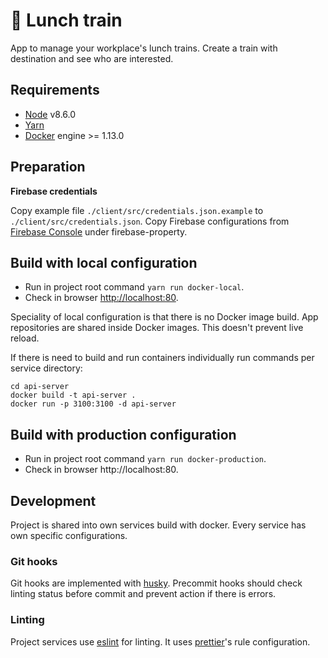 # :steam_locomotive: Lunch train

App to manage your workplace's lunch trains. Create a train with destination and see who are interested.

## Requirements

* [Node](https://nodejs.org) v8.6.0
* [Yarn](https://yarnpkg.com)
* [Docker](https://www.docker.com/) engine >= 1.13.0

## Preparation

**Firebase credentials**

Copy example file `./client/src/credentials.json.example` to `./client/src/credentials.json`. Copy Firebase configurations from [Firebase Console](https://console.firebase.google.com) under firebase-property.

## Build with local configuration

* Run in project root command `yarn run docker-local`.
* Check in browser [http://localhost:80](http://localhost:80).

Speciality of local configuration is that there is no Docker image build. App repositories are shared inside Docker images. This doesn't prevent live reload.

If there is need to build and run containers individually run commands per service directory:

```
cd api-server
docker build -t api-server .
docker run -p 3100:3100 -d api-server
```

## Build with production configuration

* Run in project root command `yarn run docker-production`.
* Check in browser http://localhost:80.

## Development

Project is shared into own services build with docker. Every service has own specific configurations.

### Git hooks

Git hooks are implemented with [husky](https://github.com/typicode/husky). Precommit hooks should check linting status before commit and prevent action if there is errors.

### Linting

Project services use [eslint](https://eslint.org/) for linting. It uses [prettier](https://github.com/prettier/prettier)'s rule configuration.
